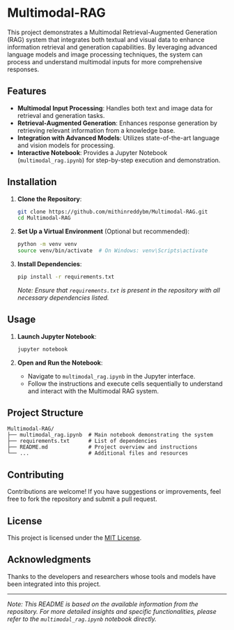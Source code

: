 
# Multimodal-RAG

This project demonstrates a Multimodal Retrieval-Augmented Generation (RAG) system that integrates both textual and visual data to enhance information retrieval and generation capabilities. By leveraging advanced language models and image processing techniques, the system can process and understand multimodal inputs for more comprehensive responses.

## Features

- **Multimodal Input Processing**: Handles both text and image data for retrieval and generation tasks.
- **Retrieval-Augmented Generation**: Enhances response generation by retrieving relevant information from a knowledge base.
- **Integration with Advanced Models**: Utilizes state-of-the-art language and vision models for processing.
- **Interactive Notebook**: Provides a Jupyter Notebook (`multimodal_rag.ipynb`) for step-by-step execution and demonstration.

## Installation

1. **Clone the Repository**:

   ```bash
   git clone https://github.com/mithinreddybm/Multimodal-RAG.git
   cd Multimodal-RAG
   ```

2. **Set Up a Virtual Environment** (Optional but recommended):

   ```bash
   python -m venv venv
   source venv/bin/activate  # On Windows: venv\Scripts\activate
   ```

3. **Install Dependencies**:

   ```bash
   pip install -r requirements.txt
   ```

   *Note: Ensure that `requirements.txt` is present in the repository with all necessary dependencies listed.*

## Usage

1. **Launch Jupyter Notebook**:

   ```bash
   jupyter notebook
   ```

2. **Open and Run the Notebook**:

   - Navigate to `multimodal_rag.ipynb` in the Jupyter interface.
   - Follow the instructions and execute cells sequentially to understand and interact with the Multimodal RAG system.

## Project Structure

```
Multimodal-RAG/
├── multimodal_rag.ipynb  # Main notebook demonstrating the system
├── requirements.txt      # List of dependencies
├── README.md             # Project overview and instructions
└── ...                   # Additional files and resources
```

## Contributing

Contributions are welcome! If you have suggestions or improvements, feel free to fork the repository and submit a pull request.

## License

This project is licensed under the [MIT License](LICENSE).

## Acknowledgments

Thanks to the developers and researchers whose tools and models have been integrated into this project.

---

*Note: This README is based on the available information from the repository. For more detailed insights and specific functionalities, please refer to the `multimodal_rag.ipynb` notebook directly.*
